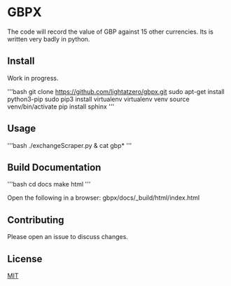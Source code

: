 # GBPX

The code will record the value of GBP against 15 other currencies.
Its is written very badly in python.

## Install

Work in progress.

'''bash
git clone https://github.com/lightatzero/gbpx.git
sudo apt-get install python3-pip
sudo pip3 install virtualenv
virtualenv venv
source venv/bin/activate
pip install sphinx
'''

## Usage

'''bash
./exchangeScraper.py &
cat gbp*
'''

## Build Documentation 

'''bash
cd docs
make html
'''

Open the following in a browser:
gbpx/docs/_build/html/index.html 

## Contributing
Please open an issue to discuss changes.

## License
[MIT](https://choosealicense.com/licenses/mit/)
